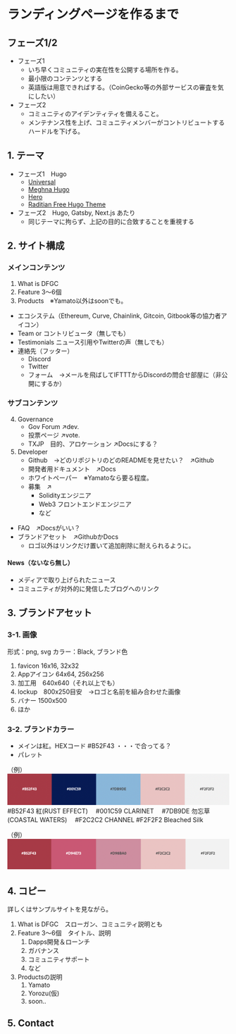 # ランディングページを作るまで

## フェーズ1/2
- フェーズ1
	- いち早くコミュニティの実在性を公開する場所を作る。
	- 最小限のコンテンツとする
	- 英語版は用意できればする。（CoinGecko等の外部サービスの審査を気にしたい）
- フェーズ2
	- コミュニティのアイデンティティを備えること。
	- メンテナンス性を上げ、コミュニティメンバーがコントリビュートするハードルを下げる。

## 1. テーマ

- フェーズ1　Hugo
	- [Universal](https://themes.gohugo.io/themes/hugo-universal-theme/)
	- [Meghna Hugo](https://themes.gohugo.io/themes/meghna-hugo/)
	- [Hero](https://themes.gohugo.io/themes/hugo-hero-theme/)
	- [Raditian Free Hugo Theme](https://themes.gohugo.io/themes/raditian-free-hugo-theme/)
- フェーズ2　Hugo, Gatsby, Next.js あたり
	- 同じテーマに拘らず、上記の目的に合致することを重視する

## 2. サイト構成

### メインコンテンツ

1. What is DFGC
2. Feature 3〜6個
3. Products　※Yamato以外はsoonでも。
- エコシステム（Ethereum, Curve, Chainlink, Gitcoin, Gitbook等の協力者アイコン）
- Team or コントリビュータ（無しでも）
- Testimonials  ニュース引用やTwitterの声（無しでも）
- 連絡先（フッター）
	- Discord
	- Twitter
	- フォーム　→メールを飛ばしてIFTTTからDiscordの問合せ部屋に（非公開にするか）

### サブコンテンツ
4. Governance
	- Gov Forum ↗️dev.
	- 投票ページ ↗️vote.
	- TXJP　目的、アロケーション ↗️Docsにする？
5. Developer
	- Github　→どのリポジトリのどのREADMEを見せたい？　↗️Github
	- 開発者用ドキュメント　↗️Docs
	- ホワイトペーパー　※Yamatoなら要る程度。
	- 募集　↗️
		- Solidityエンジニア
		- Web3 フロントエンドエンジニア
		- など
- FAQ　↗️Docsがいい？
- ブランドアセット　↗️GithubかDocs
	- ロゴ以外はリンクだけ置いて追加削除に耐えられるように。

#### News（ないなら無し）
- メディアで取り上げられたニュース
- コミュニティが対外的に発信したブログへのリンク


## 3. ブランドアセット

### 3-1. 画像
形式：png, svg
カラー：Black, ブランド色

1. favicon 16x16, 32x32
2. Appアイコン 64x64, 256x256
3. 加工用　640x640（それ以上でも）
4. lockup　800x250目安　→ロゴと名前を組み合わせた画像
5. バナー 1500x500
6. ほか

### 3-2. ブランドカラー
- メインは紅。HEXコード #B52F43 ・・・で合ってる？
- パレット

（例）
![](img/dfgc-proto1.png)
#B52F43 紅(RUST EFFECT)　
#001C59 CLARINET　
#7DB9DE 勿忘草(COASTAL WATERS)　
#F2C2C2 CHANNEL 
#F2F2F2 Bleached Silk 

（例）
![](img/dfgc-proto2.png)


## 4. コピー

詳しくはサンプルサイトを見ながら。
1. What is DFGC　スローガン、コミュニティ説明とも
2. Feature 3〜6個　タイトル、説明
	1. Dapps開発＆ローンチ
	2. ガバナンス
	3. コミュニティサポート
	4. など
3. Productsの説明
	1. Yamato
	2. Yorozu(仮)
	3. soon..

## 5. Contact



